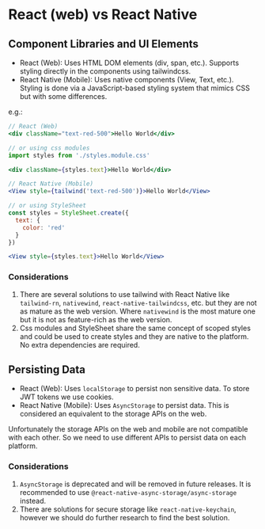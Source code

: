 # React (web) vs React Native


## Component Libraries and UI Elements

- React (Web): Uses HTML DOM elements (div, span, etc.). Supports styling directly in the components using tailwindcss.
- React Native (Mobile): Uses native components (View, Text, etc.). Styling is done via a JavaScript-based styling system that mimics CSS but with some differences.

e.g.:

```jsx
// React (Web)
<div className="text-red-500">Hello World</div>

// or using css modules
import styles from './styles.module.css'

<div className={styles.text}>Hello World</div>

// React Native (Mobile)
<View style={tailwind('text-red-500')}>Hello World</View>

// or using StyleSheet
const styles = StyleSheet.create({
  text: {
    color: 'red'
  }
})

<View style={styles.text}>Hello World</View>
```

### Considerations

1. There are several solutions to use tailwind with React Native like `tailwind-rn`, `nativewind`, `react-native-tailwindcss`, etc. but they are not as mature as the web version. Where `nativewind` is the most mature one but it is not as feature-rich as the web version.
2. Css modules and StyleSheet share the same concept of scoped styles and could be used to create styles and they are native to the platform. No extra dependencies are required.

## Persisting Data

- React (Web): Uses `localStorage` to persist non sensitive data. To store JWT tokens we use cookies.
- React Native (Mobile): Uses `AsyncStorage` to persist data. This is considered an equivalent to the storage APIs on the web.

Unfortunately the storage APIs on the web and mobile are not compatible with each other. So we need to use different APIs to persist data on each platform.

### Considerations

1. `AsyncStorage` is deprecated and will be removed in future releases. It is recommended to use `@react-native-async-storage/async-storage` instead.
2. There are solutions for secure storage like `react-native-keychain`, however we should do further research to find the best solution.
